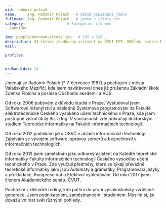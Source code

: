 ```yaml
---
uid: radomir.polach
name:     Ing. Radomír Polách  	# běžně používáné jméno
fullname: Ing. Radomír Polách 	# jméno s tituly etc.
category:                   # kategorie: clenove
- kandidat

img: people/unknown-pirate.jpg   # 165 x 220
description: 31 let<br />odborný asistent na ČVUT FIT, OSVČ<br />člen Pirátů # kratký popis, max 160 znaků
mail:

profiles:
  

ordkandidat: 14
---
```

 Jmenuji se Radomír Polách (* 7. července 1987) a pocházím z města Valašského Meziříčí, kde jsem navštěvoval dnes již zrušenou Základní školu Zdeňka Fibicha a posléze Obchodní akademii a VOŠ.

Od roku 2006 pobývám z důvodu studia v Praze. Vystudoval jsem Softwarové inženýrství a následně Systémové programování na Fakultě elektrotechnické Českého vysokého učení technického v Praze, kde jsem postupně získal tituly Bc. a Ing. V současnosti zde pokračuji doktorským studiem Teoretické informatiky na Fakultě informačních technologií.

Od roku 2012 podnikám jako OSVČ v oblasti informačních technologií. Zabývám se vývojem software, správou serverů a bezpečností v informačních technologiích.

Od roku 2013 jsem zaměstnán jako odborný asistent na Katedře teoretické informatiky Fakulty informačních technologií Českého vysokého učení technického v Praze. Zde vyučuji předměty, které se týkají převážně teoretické informatiky jako jsou Automaty a gramatiky, Programovací jazyky a překladače, Komprese dat a Efektivní vyhledávání. Od roku 2017 jsem členem Akademického senátu ČVUT.

Pocházím z dělnické rodiny, kde patřím do první vysokoškolsky vzdělané generace. Jsem podnikatelem, zaměstnancem i studentem. Myslím si, že dokážu vnímat svět různými pohledy. 
